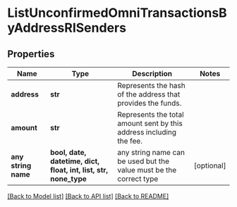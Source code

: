 # ListUnconfirmedOmniTransactionsByAddressRISenders


## Properties
Name | Type | Description | Notes
------------ | ------------- | ------------- | -------------
**address** | **str** | Represents the hash of the address that provides the funds. | 
**amount** | **str** | Represents the total amount sent by this address including the fee. | 
**any string name** | **bool, date, datetime, dict, float, int, list, str, none_type** | any string name can be used but the value must be the correct type | [optional]

[[Back to Model list]](../README.md#documentation-for-models) [[Back to API list]](../README.md#documentation-for-api-endpoints) [[Back to README]](../README.md)



